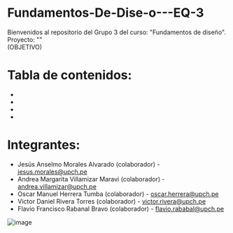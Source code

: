 # Fundamentos-De-Dise-o---EQ-3
Bienvenidos al repositorio del Grupo 3 del curso: "Fundamentos de diseño".  
Proyecto: ""  
(OBJETIVO)
# Tabla de contenidos:
-
-
-
-
# Integrantes:
- Jesús Anselmo Morales Alvarado (colaborador) - jesus.morales@upch.pe
- Andrea Margarita Villamizar Maravi (colaborador) - andrea.villamizar@upch.pe
- Oscar Manuel Herrera Tumba (colaborador) - oscar.herrera@upch.pe
- Victor Daniel Rivera Torres (colaborador) - victor.rivera@upch.pe
- Flavio Francisco Rabanal Bravo (colaborador) - flavio.rababal@upch.pe
 

![image](https://github.com/user-attachments/assets/dc2735cc-b476-41eb-b225-048a50ce7f3c)

